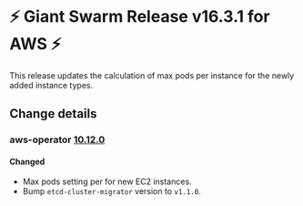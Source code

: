 # :zap: Giant Swarm Release v16.3.1 for AWS :zap:

This release updates the calculation of max pods per instance for the newly added instance types.

## Change details


### aws-operator [10.12.0](https://github.com/giantswarm/aws-operator/releases/tag/v10.12.0)

#### Changed
- Max pods setting per for new EC2 instances.
- Bump `etcd-cluster-migrator` version to `v1.1.0`.
